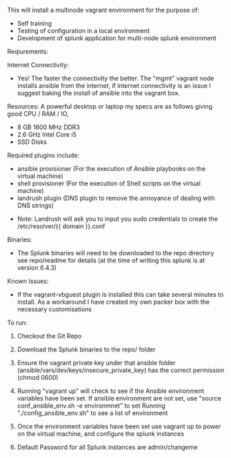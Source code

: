 

This will install a multinode vagrant environment for the purpose of:
- Self training
- Testing of configuration in a local environment
- Development of splunk application for multi-node splunk environment

Reqiurements:

Internet Connectivity:
- Yes! The faster the connectivity the better. The "mgmt" vagrant node installs ansible from the internet, if internet connectivity is an issue I suggest baking the install of ansible into the vagrant box.

Resources:
A powerful desktop or laptop my specs are as follows giving good CPU / RAM / IO,
- 8 GB 1600 MHz DDR3
- 2.6 GHz Intel Core i5
- SSD Disks

Required plugins include:
- ansible provisioner   (For the execution of Ansible playbooks on the virtual machine)
- shell provisioner     (For the execution of Shell scripts on the virtual machine)
- landrush plugin       (DNS plugin to remove the annoyance of dealing with DNS strings)

* Note: Landrush will ask you to input you sudo credentials to create the /etc/resolver/{{ domain }}.conf

Binaries:

- The Splunk binaries will need to be downloaded to the repo directory see repo/readme for details (at the time of writing this splunk is at version 6.4.3)

Known Issues:
- If the vagrant-vbguest plugin is installed this can take several minutes to install. As a workaround I have created my own packer box with the necessary customisations

To run:

1. Checkout the Git Repo

2. Download the Splunk binaries to the repo/ folder

3. Ensure the vagrant private key under that ansible folder (ansible/vars/dev/keys/insecure_private_key) has the correct permission (chmod 0600)

4. Running "vagrant up" will check to see if the Ansible environment variables have been set. If ansible environment are not set, use "source conf_ansible_env.sh -e environmnet" to set
   Running "./config_ansible_env.sh" to see a list of environment

5. Once the environment variables have been set use vagrant up to power on the virtual machine, and configure the splunk instances

6. Default Password for all Splunk instances are admin/changeme
